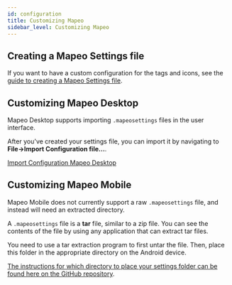 ```yaml
---
id: configuration
title: Customizing Mapeo 
sidebar_level: Customizing Mapeo
---
```


## Creating a Mapeo Settings file

If you want to have a custom configuration for the tags and icons, see the [guide to creating a Mapeo Settings file](https://github.com/digidem/mapeo-settings-builder/blob/master/README.md#usage).

## Customizing Mapeo Desktop

Mapeo Desktop supports importing `.mapeosettings` files in the user interface.

After you've created your settings file, you can import it by navigating to
**File->Import Configuration file...**.

[Import Configuration Mapeo Desktop](../../img/configuration-desktop.png)

## Customizing Mapeo Mobile

Mapeo Mobile does not currently support a raw `.mapeosettings` file, and
instead will need an extracted directory.

A `.mapeosettings` file is a **tar** file,
similar to a zip file. You can see the contents of the file by using any
application that can extract tar files.

You need to use a tar extraction program to first untar the file. Then, place
this folder in the appropriate directory on the Android device.

[The instructions for which directory to place your settings folder can be found here on the GitHub
repository](https://github.com/digidem/mapeo-mobile/blob/master/README.md#usage).


